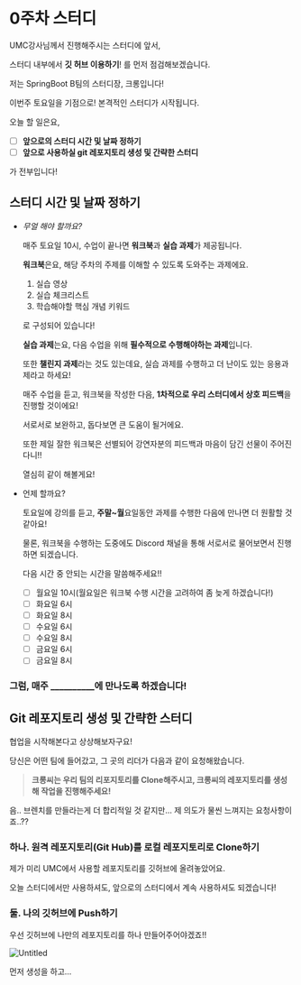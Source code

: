 # 0주차 스터디

UMC강사님께서 진행해주시는 스터디에 앞서,

스터디 내부에서 **깃 허브 이용하기**! 를 먼저 점검해보겠습니다. 

저는 SpringBoot B팀의 스터디장, 크롱입니다! 

이번주 토요일을 기점으로! 본격적인 스터디가 시작됩니다.

오늘 할 일은요,

- [ ]  **앞으로의 스터디 시간 및 날짜 정하기**
- [ ]  **앞으로 사용하실 git 레포지토리 생성 및 간략한 스터디**

가 전부입니다!

## 스터디 시간 및 날짜 정하기

- *무얼 해야 할까요?*

    매주 토요일 10시, 수업이 끝나면 **워크북**과 **실습 과제**가 제공됩니다. 

    **워크북**은요, 해당 주차의 주제를 이해할 수 있도록 도와주는 과제에요. 

    1. 실습 영상
    2. 실습 체크리스트
    3. 학습해야할 핵심 개념 키워드

    로 구성되어 있습니다!

    **실습 과제**는요, 다음 수업을 위해 **필수적으로 수행해야하는 과제**입니다. 

    또한 **챌린지 과제**라는 것도 있는데요, 실습 과제를 수행하고 더 난이도 있는 응용과제라고 하세요!

    매주 수업을 듣고, 워크북을 작성한 다음, **1차적으로 우리 스터디에서 상호 피드백**을 진행할 것이에요! 

    서로서로 보완하고, 돕다보면 큰 도움이 될거에요.

    또한 제일 잘한 워크북은 선별되어 강연자분의 피드백과 마음이 담긴 선물이 주어진다니!!

    열심히 같이 해볼게요!

- 언제 할까요?

    토요일에 강의를 듣고, **주말~월**요일동안 과제를 수행한 다음에 만나면 더 원활할 것 같아요!

    물론, 워크북을 수행하는 도중에도 Discord 채널을 통해 서로서로 물어보면서 진행하면 되겠습니다.

    다음 시간 중 안되는 시간을 말씀해주세요!!

    - [ ]  월요일 10시(월요일은 워크북 수행 시간을 고려하여 좀 늦게 하겠습니다!)
    - [ ]  화요일 6시
    - [ ]  화요일 8시
    - [ ]  수요일 6시
    - [ ]  수요일 8시
    - [ ]  금요일 6시
    - [ ]  금요일 8시

### 그럼, 매주 __________에 만나도록 하겠습니다!

## Git 레포지토리 생성 및 간략한 스터디

협업을 시작해본다고 상상해보자구요!

당신은 어떤 팀에 들어갔고, 그 곳의 리더가 다음과 같이 요청해왔습니다.

> **크롱씨는 우리 팀의 리포지토리를 Clone해주시고, 크롱씨의 레포지토리를 생성해 작업을 진행해주세요!**

음.. 브렌치를 만들라는게 더 합리적일 것 같지만... 제 의도가 물씬 느껴지는 요청사항이죠..??

### 하나. 원격 레포지토리(Git Hub)를 로컬 레포지토리로 Clone하기

제가 미리 UMC에서 사용할 레포지토리를 깃허브에 올려놓았어요. 

오늘 스터디에서만 사용하셔도, 앞으로의 스터디에서 계속 사용하셔도 되겠습니다!

### 둘. 나의 깃허브에 Push하기

우선 깃허브에 나만의 레포지토리를 하나 만들어주어야겠죠!!

![Untitled](0%E1%84%8C%E1%85%AE%E1%84%8E%E1%85%A1%20%E1%84%89%E1%85%B3%E1%84%90%E1%85%A5%E1%84%83%E1%85%B5%2006de752b44de40d2b6a5815d30bbe78b/Untitled.png)

먼저 생성을 하고...
